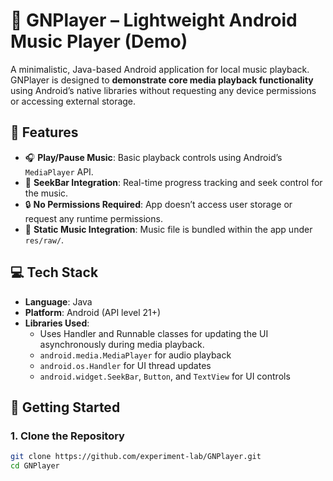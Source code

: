 # 🎵 GNPlayer – Lightweight Android Music Player (Demo)

A minimalistic, Java-based Android application for local music playback. GNPlayer is designed to **demonstrate core media playback functionality** using Android’s native libraries without requesting any device permissions or accessing external storage.

## 📱 Features

- 🎧 **Play/Pause Music**: Basic playback controls using Android’s `MediaPlayer` API.
- 📍 **SeekBar Integration**: Real-time progress tracking and seek control for the music.
- 🔒 **No Permissions Required**: App doesn’t access user storage or request any runtime permissions.
- 📂 **Static Music Integration**: Music file is bundled within the app under `res/raw/`.

## 💻 Tech Stack

- **Language**: Java
- **Platform**: Android (API level 21+)
- **Libraries Used**:
  -  Uses Handler and Runnable classes for updating the UI asynchronously during media playback.
  - `android.media.MediaPlayer` for audio playback
  - `android.os.Handler` for UI thread updates
  - `android.widget.SeekBar`, `Button`, and `TextView` for UI controls

## 🚀 Getting Started

### 1. Clone the Repository

```bash
git clone https://github.com/experiment-lab/GNPlayer.git
cd GNPlayer
